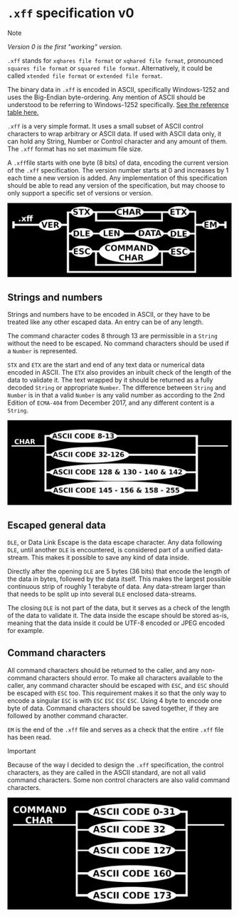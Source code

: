 # `.xff` specification v0

> [!note]
> *Version 0 is the first "working" version.*

`.xff` stands for `xqhares file format` or `xqhared file format`, pronounced `squares file format` or `squared file format`.
Alternatively, it could be called `xtended file format` or `extended file format`.

The binary data in `.xff` is encoded in ASCII, specifically Windows-1252 and uses the Big-Endian byte-ordering.
Any mention of ASCII should be understood to be referring to Windows-1252 specifically. 
[See the reference table here.](ascii-reference.md)

`.xff` is a very simple format. It uses a small subset of ASCII control characters to wrap arbitrary or ASCII data.
If used with ASCII data only, it can hold any String, Number or Control character and any amount of them.
The `.xff` format has no set maximum file size.

A `.xff`file starts with one byte (8 bits) of data, encoding the current version of the `.xff` specification.
The version number starts at 0 and increases by 1 each time a new version is added.
Any implementation of this specification should be able to read any version of the specification, but may choose to only support a specific set of versions or version.

![Chart of the composition of a `.xff` file in token form.](../pictures/xff-main-chart.jpeg)

## Strings and numbers
Strings and numbers have to be encoded in ASCII, or they have to be treated like any other escaped data.
An entry can be of any length.

The command character codes 8 through 13 are permissible in a `String` without the need to be escaped.
No command characters should be used if a `Number` is represented.

`STX` and `ETX` are the start and end of any text data or numerical data encoded in ASCII.
The `ETX` also provides an inbuilt check of the length of the data to validate it.
The text wrapped by it should be returned as a fully decoded `String` or appropriate `Number`.
The difference between `String` and `Number` is in that a valid `Number` is any valid number as according to the 2nd Edition of `ECMA-404` from December 2017, and any different content is a `String`.

![Chart of the composition of a character in token form.](../pictures/xff-char-chart.jpeg)

## Escaped general data
`DLE`, or Data Link Escape is the data escape character. 
Any data following `DLE`, until another `DLE` is encountered, is considered part of a unified data-stream. This makes it possible to save any kind of data inside.

Directly after the opening `DLE` are 5 bytes (36 bits) that encode the length of the data in bytes, followed by the data itself.
This makes the largest possible continuous strip of roughly 1 terabyte of data.
Any data-stream larger than that needs to be split up into several `DLE` enclosed data-streams.

The closing `DLE` is not part of the data, but it serves as a check of the length of the data to validate it.
The data inside the escape should be stored as-is, meaning that the data inside it could be UTF-8 encoded or JPEG encoded for example.

## Command characters
All command characters should be returned to the caller, and any non-command characters should error.
To make all characters available to the caller, any command character should be escaped with `ESC`, and `ESC` should be escaped with `ESC` too.
This requirement makes it so that the only way to encode a singular `ESC` is with `ESC` `ESC` `ESC` `ESC`. Using 4 byte to encode one byte of data. 
Command characters should be saved together, if they are followed by another command character.

`EM` is the end of the `.xff` file and serves as a check that the entire `.xff` file has been read.

> [!important]
> Because of the way I decided to design the `.xff` specification, the control characters, as they are called in the ASCII standard, are not all valid command characters.
> Some non control characters are also valid command characters.

![Chart of the composition of a command character in token form.](../pictures/xff-cmd-char-chart.jpeg)

